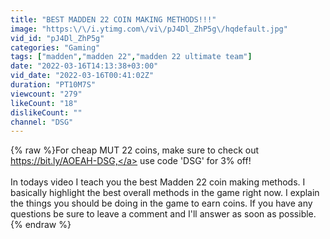 ```yaml
---
title: "BEST MADDEN 22 COIN MAKING METHODS!!!"
image: "https:\/\/i.ytimg.com\/vi\/pJ4Dl_ZhP5g\/hqdefault.jpg"
vid_id: "pJ4Dl_ZhP5g"
categories: "Gaming"
tags: ["madden","madden 22","madden 22 ultimate team"]
date: "2022-03-16T14:13:38+03:00"
vid_date: "2022-03-16T00:41:02Z"
duration: "PT10M7S"
viewcount: "279"
likeCount: "18"
dislikeCount: ""
channel: "DSG"
---
```

{% raw %}For cheap MUT 22 coins, make sure to check out <a rel="nofollow" target="blank" href="https://bit.ly/AOEAH-DSG,">https://bit.ly/AOEAH-DSG,</a> use code 'DSG' for 3% off! <br /><br />In todays video I teach you the best Madden 22 coin making methods.  I basically highlight the best overall methods in the game right now.  I explain the things you should be doing in the game to earn coins. If you have any questions be sure to leave a comment and I'll answer as soon as possible.{% endraw %}
